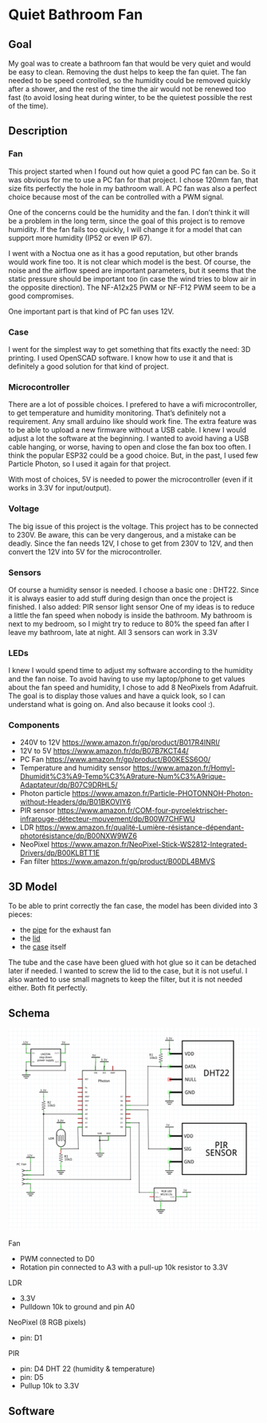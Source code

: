 # Quiet Bathroom Fan
## Goal
My goal was to create a bathroom fan that would be very quiet and would be easy to clean. Removing the dust helps to keep the fan quiet.
The fan needed to be speed controlled, so the humidity could be removed quickly after a shower, and the rest of the time the air would not be renewed too fast (to avoid losing heat during winter, to be the quietest possible the rest of the time).
## Description
### Fan
This project started when I found out how quiet a good PC fan can be. So it was obvious for me to use a PC fan for that project. I chose 120mm fan, that size fits perfectly the hole in my bathroom wall.
A PC fan was also a perfect choice because most of the can be controlled with a PWM signal.

One of the concerns could be the humidity and the fan. I don’t think it will be a problem in the long term, since the goal of this project is to remove humidity. If the fan fails too quickly, I will change it for a model that can support more humidity (IP52 or even IP 67).

I went with a Noctua one as it has a good reputation, but other brands would work fine too. It is not clear which model is the best. Of course, the noise and the airflow speed are important parameters, but it seems that the static pressure should be important too (in case the wind tries to blow air in the opposite direction).
The NF-A12x25 PWM or NF-F12 PWM seem to be a good compromises.

One important part is that kind of PC fan uses 12V.

### Case
I went for the simplest way to get something that fits exactly the need: 3D printing. I used OpenSCAD software. I know how to use it and that is definitely a good solution for that kind of project.

### Microcontroller
There are a lot of possible choices. I prefered to have a wifi microcontroller, to get temperature and humidity monitoring. That’s definitely not a requirement. Any small arduino like should work fine.
The extra feature was to be able to upload a new firmware without a USB cable. I knew I would adjust a lot the software at the beginning. I wanted to avoid having a USB cable hanging, or worse, having to open and close the fan box too often.
I think the popular ESP32 could be a good choice. But, in the past, I used few Particle Photon, so I used it again for that project.

With most of choices, 5V is needed to power the microcontroller (even if it works in 3.3V for input/output).

### Voltage
The big issue of this project is the voltage. This project has to be connected to 230V. Be aware, this can be very dangerous, and a mistake can be deadly.
Since the fan needs 12V, I chose to get from 230V to 12V, and then convert the 12V into 5V for the microcontroller.

### Sensors
Of course a humidity sensor is needed. I choose a basic one : DHT22. Since it is always easier to add stuff during design than once the project is finished. I also added:
PIR sensor
light sensor
One of my ideas is to reduce a little the fan speed when nobody is inside the bathroom. My bathroom is next to my bedroom, so I might try to reduce to 80% the speed fan after I leave my bathroom, late at night.
All 3 sensors can work in 3.3V

### LEDs
I knew I would spend time to adjust my software according to the humidity and the fan noise. To avoid having to use my laptop/phone to get values about the fan speed and humidity, I chose to add 8 NeoPixels from Adafruit. The goal is to display those values and have a quick look, so I can understand what is going on.
And also because it looks cool :).

### Components
- 240V to 12V
https://www.amazon.fr/gp/product/B017R4INRI/
- 12V to 5V
https://www.amazon.fr/dp/B07B7KCT44/
- PC Fan
https://www.amazon.fr/gp/product/B00KESS6O0/
- Temperature and humidity sensor
https://www.amazon.fr/Homyl-Dhumidit%C3%A9-Temp%C3%A9rature-Num%C3%A9rique-Adaptateur/dp/B07C9DRHL5/
- Photon particle
https://www.amazon.fr/Particle-PHOTONNOH-Photon-without-Headers/dp/B01BKOVIY6
- PIR sensor
https://www.amazon.fr/COM-four-pyroelektrischer-infrarouge-détecteur-mouvement/dp/B00W7CHFWU
- LDR
https://www.amazon.fr/qualité-Lumière-résistance-dépendant-photorésistance/dp/B00NXW9WZ6
- NeoPixel
https://www.amazon.fr/NeoPixel-Stick-WS2812-Integrated-Drivers/dp/B00KLBTT1E
- Fan filter
https://www.amazon.fr/gp/product/B00DL4BMVS

## 3D Model
To be able to print correctly the fan case, the model has been divided into 3 pieces: 
- the [pipe](3D/pipe.stl) for the exhaust fan
- the [lid](3D/lid.stl)
- the [case](3D/case.stl) itself

The tube and the case have been glued with hot glue so it can be detached later if needed.
I wanted to screw the lid to the case, but it is not useful. I also wanted to use small magnets to keep the filter, but it is not needed either.
Both fit perfectly.

## Schema

![](schema/schema.png)

Fan
- PWM connected to D0
- Rotation pin connected to A3 with a pull-up 10k resistor to 3.3V

LDR
- 3.3V
- Pulldown 10k to ground and pin A0

NeoPixel (8 RGB pixels)
- pin: D1

PIR
- pin: D4
DHT 22 (humidity & temperature)
- pin: D5
- Pullup 10k to 3.3V

## Software

